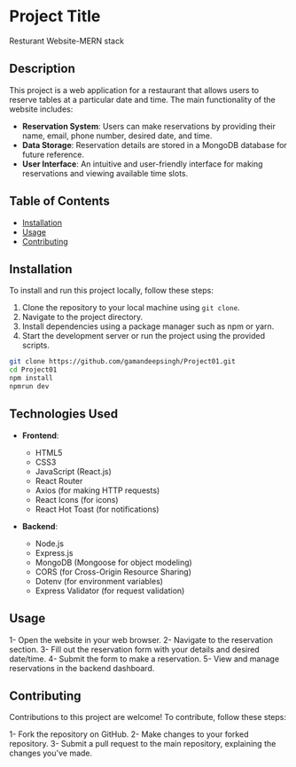 
# Project Title

Resturant Website-MERN stack

## Description

This project is a web application for a restaurant that allows users to reserve tables at a particular date and time. The main functionality of the website includes:

- **Reservation System**: Users can make reservations by providing their name, email, phone number, desired date, and time.
- **Data Storage**: Reservation details are stored in a MongoDB database for future reference.
- **User Interface**: An intuitive and user-friendly interface for making reservations and viewing available time slots.

## Table of Contents

- [Installation](#installation)
- [Usage](#usage)
- [Contributing](#contributing)

## Installation

To install and run this project locally, follow these steps:

1. Clone the repository to your local machine using `git clone`.
2. Navigate to the project directory.
3. Install dependencies using a package manager such as npm or yarn.
4. Start the development server or run the project using the provided scripts.

```bash
git clone https://github.com/gamandeepsingh/Project01.git
cd Project01
npm install
npmrun dev
```

## Technologies Used

- **Frontend**:
  - HTML5
  - CSS3
  - JavaScript (React.js)
  - React Router
  - Axios (for making HTTP requests)
  - React Icons (for icons)
  - React Hot Toast (for notifications)

- **Backend**:
  - Node.js
  - Express.js
  - MongoDB (Mongoose for object modeling)
  - CORS (for Cross-Origin Resource Sharing)
  - Dotenv (for environment variables)
  - Express Validator (for request validation)

## Usage
1- Open the website in your web browser.
2- Navigate to the reservation section.
3- Fill out the reservation form with your details and desired date/time.
4- Submit the form to make a reservation.
5- View and manage reservations in the backend dashboard.

## Contributing

Contributions to this project are welcome! To contribute, follow these steps:

1- Fork the repository on GitHub.
2- Make changes to your forked repository.
3- Submit a pull request to the main repository, explaining the changes you've made.